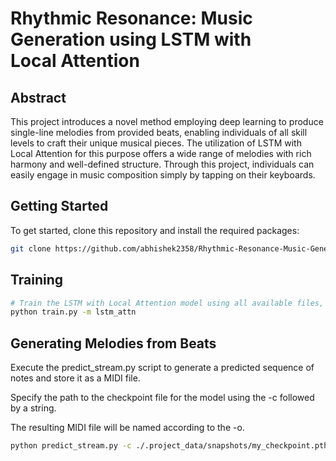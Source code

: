 # Rhythmic Resonance: Music Generation using LSTM with Local Attention

## Abstract

This project introduces a novel method employing deep learning to produce single-line melodies from provided beats, enabling individuals of all skill levels to craft their unique musical pieces. The utilization of LSTM with Local Attention for this purpose offers a wide range of melodies with rich harmony and well-defined structure. Through this project, individuals can easily engage in music composition simply by tapping on their keyboards.

## Getting Started

To get started, clone this repository and install the required packages:
```sh
git clone https://github.com/abhishek2358/Rhythmic-Resonance-Music-Generation-using-LSTM-with-Local-Attention.git
```

## Training
```sh
# Train the LSTM with Local Attention model using all available files, for 100 epochs, on the default device, saving snapshots every 200 epochs, and not using a checkpoint
python train.py -m lstm_attn
```

## Generating Melodies from Beats

Execute the predict_stream.py script to generate a predicted sequence of notes and store it as a MIDI file.

Specify the path to the checkpoint file for the model using the -c followed by a string.

The resulting MIDI file will be named according to the -o.

```sh
python predict_stream.py -c ./.project_data/snapshots/my_checkpoint.pth
```

